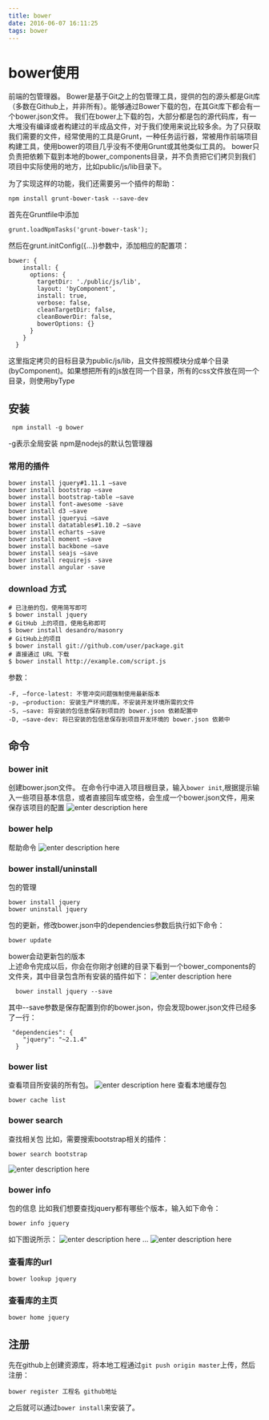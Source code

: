 ```yaml
---
title: bower
date: 2016-06-07 16:11:25
tags: bower
---
```


# bower使用
前端的包管理器。
Bower是基于Git之上的包管理工具，提供的包的源头都是Git库（多数在Github上，并非所有）。能够通过Bower下载的包，在其Git库下都会有一个bower.json文件。
我们在bower上下载的包，大部分都是包的源代码库，有一大堆没有编译或者构建过的半成品文件，对于我们使用来说比较多余。为了只获取我们需要的文件，经常使用的工具是Grunt，一种任务运行器，常被用作前端项目构建工具，使用bower的项目几乎没有不使用Grunt或其他类似工具的。
bower只负责把依赖下载到本地的bower_components目录，并不负责把它们拷贝到我们项目中实际使用的地方，比如public/js/lib目录下。

为了实现这样的功能，我们还需要另一个插件的帮助：

    npm install grunt-bower-task --save-dev
首先在Gruntfile中添加

    grunt.loadNpmTasks('grunt-bower-task');
然后在grunt.initConfig({...})参数中，添加相应的配置项：

    bower: {
        install: {
          options: {
            targetDir: './public/js/lib',
            layout: 'byComponent',
            install: true,
            verbose: false,
            cleanTargetDir: false,
            cleanBowerDir: false,
            bowerOptions: {}
          }
        }
      }
这里指定拷贝的目标目录为public/js/lib，且文件按照模块分成单个目录(byComponent)。如果想把所有的js放在同一个目录，所有的css文件放在同一个目录，则使用byType
## 安装

     npm install -g bower
-g表示全局安装
npm是nodejs的默认包管理器
### 常用的插件

    bower install jquery#1.11.1 –save
    bower install bootstrap –save
    bower install bootstrap-table –save
    bower install font-awesome -save
    bower install d3 –save
    bower install jqueryui –save
    bower install datatables#1.10.2 –save
    bower install echarts –save
    bower install moment –save
    bower install backbone –save
    bower install seajs –save
    bower install requirejs -save
    bower install angular -save
### download 方式

    # 已注册的包，使用简写即可
    $ bower install jquery
    # GitHub 上的项目，使用名称即可
    $ bower install desandro/masonry
    # GitHub上的项目
    $ bower install git://github.com/user/package.git
    # 直接通过 URL 下载
    $ bower install http://example.com/script.js
参数：

    -F, –force-latest: 不管冲突问题强制使用最新版本
    -p, –production: 安装生产环境的库，不安装开发环境所需的文件
    -S, –save: 将安装的包信息保存到项目的 bower.json 依赖配置中
    -D, –save-dev: 将已安装的包信息保存到项目开发环境的 bower.json 依赖中
## 命令
### bower init
创建bower.json文件。
在命令行中进入项目根目录，输入`bower init`,根据提示输入一些项目基本信息，或者直接回车或空格，会生成一个bower.json文件，用来保存该项目的配置
![enter description here][1]

### bower help
帮助命令
![enter description here][2]
### bower install/uninstall
包的管理

    bower install jquery
    bower uninstall jquery
包的更新，修改bower.json中的dependencies参数后执行如下命令：

    bower update 
bower会动更新包的版本  
上述命令完成以后，你会在你刚才创建的目录下看到一个bower_components的文件夹，其中目录包含所有安装的插件如下：
![enter description here][3]

      bower install jquery --save

其中--save参数是保存配置到你的bower.json，你会发现bower.json文件已经多了一行：

     "dependencies": {
        "jquery": "~2.1.4"
      }
### bower list
查看项目所安装的所有包。
![enter description here][4]
查看本地缓存包

    bower cache list
### bower search
查找相关包
比如，需要搜索bootstrap相关的插件：

    bower search bootstrap
![enter description here][5]
### bower info
包的信息
比如我们想要查找jquery都有哪些个版本，输入如下命令：

    bower info jquery
如下图说所示：
![enter description here][6]
...
![enter description here][7]
### 查看库的url

    bower lookup jquery
### 查看库的主页

    bower home jquery

## 注册
先在github上创建资源库，将本地工程通过`git push origin master`上传，然后注册：

    bower register 工程名 github地址
之后就可以通过`bower install`来安装了。

  [1]: ./images/3.png "3.png"
  [2]: ./images/7.png "7.png"
  [3]: ./images/2.png "2.png"
  [4]: ./images/1.png "1.png"
  [5]: ./images/6.png "6.png"
  [6]: ./images/4.png "4.png"
  [7]: ./images/5.png "5.png"
